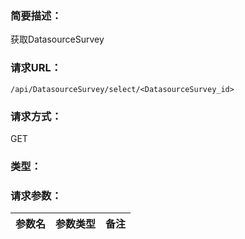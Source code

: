 ### **简要描述：**

获取DatasourceSurvey

### **请求URL：**

`/api/DatasourceSurvey/select/<DatasourceSurvey_id>`

### **请求方式：**

GET

### **类型：**

### **请求参数：**

|参数名|参数类型|备注|
|:--|:--|:--|